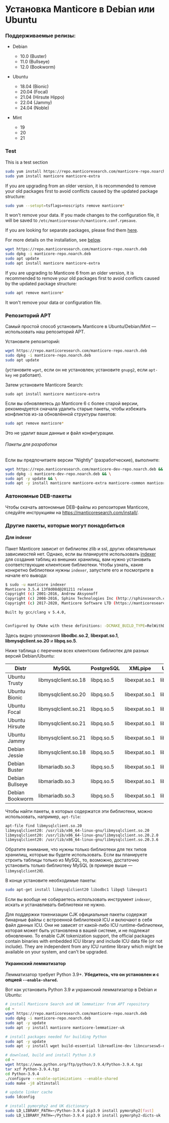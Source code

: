 # Установка Manticore в Debian или Ubuntu

### Поддерживаемые релизы:

* Debian
  * 10.0 (Buster)
  * 11.0 (Bullseye)
  * 12.0 (Bookworm)

* Ubuntu
  * 18.04 (Bionic)
  * 20.04 (Focal)
  * 21.04 (Hirsute Hippo)
  * 22.04 (Jammy)
  * 24.04 (Noble)

* Mint
  * 19
  * 20
  * 21

### Test 

This is a test section

<!-- example installation expanded -->

<!-- request RHEL, Centos, Alma, Amazon, Oracle -->

``` bash
sudo yum install https://repo.manticoresearch.com/manticore-repo.noarch.rpm
sudo yum install manticore manticore-extra
```

If you are upgrading from an older version, it is recommended to remove your old packages first to avoid conflicts caused by the updated package structure:
```bash
sudo yum --setopt=tsflags=noscripts remove manticore*
```
It won't remove your data. If you made changes to the configuration file, it will be saved to `/etc/manticoresearch/manticore.conf.rpmsave`.

If you are looking for separate packages, please find them [here](https://manticoresearch.com/install/#separate-packages).

For more details on the installation, see [below](../Installation/RHEL_and_Centos.md).

<!-- request Debian, Ubuntu, Mint -->

``` bash
wget https://repo.manticoresearch.com/manticore-repo.noarch.deb
sudo dpkg -i manticore-repo.noarch.deb
sudo apt update
sudo apt install manticore manticore-extra
```

If you are upgrading to Manticore 6 from an older version, it is recommended to remove your old packages first to avoid conflicts caused by the updated package structure:
```bash
sudo apt remove manticore*
```
It won't remove your data or configuration file.

<!-- end -->

### Репозиторий APT
Самый простой способ установить Manticore в Ubuntu/Debian/Mint — использовать наш репозиторий APT.

Установите репозиторий:
```bash
wget https://repo.manticoresearch.com/manticore-repo.noarch.deb
sudo dpkg -i manticore-repo.noarch.deb
sudo apt update
```
(установите `wget`, если он не установлен; установите `gnupg2`, если `apt-key` не работает).

Затем установите Manticore Search:
```
sudo apt install manticore manticore-extra
```

Если вы обновляетесь до Manticore 6 с более старой версии, рекомендуется сначала удалить старые пакеты, чтобы избежать конфликтов из-за обновлённой структуры пакетов:

```bash
sudo apt remove manticore*
```

Это не удалит ваши данные и файл конфигурации.

###### Пакеты для разработки
Если вы предпочитаете версии "Nightly" (разработческие), выполните:
```bash
wget https://repo.manticoresearch.com/manticore-dev-repo.noarch.deb && \
sudo dpkg -i manticore-dev-repo.noarch.deb && \
sudo apt -y update && \
sudo apt -y install manticore manticore-extra manticore-common manticore-server manticore-server-core manticore-tools manticore-executor manticore-buddy manticore-backup manticore-columnar-lib manticore-server-core-dbgsym manticore-tools-dbgsym manticore-columnar-lib-dbgsym manticore-icudata-65l manticore-galera manticore-galera-dbgsym manticore-language-packs manticore-load
```

### Автономные DEB-пакеты
Чтобы скачать автономные DEB-файлы из репозитория Manticore, следуйте инструкциям на https://manticoresearch.com/install/.

### Другие пакеты, которые могут понадобиться
#### Для indexer
Пакет Manticore зависит от библиотек zlib и ssl, других обязательных зависимостей нет. Однако, если вы планируете использовать [indexer](../Data_creation_and_modification/Adding_data_from_external_storages/Plain_tables_creation.md#Indexer-tool) для создания таблиц из внешних хранилищ, вам нужно установить соответствующие клиентские библиотеки. Чтобы узнать, какие конкретно библиотеки нужны `indexer`, запустите его и посмотрите в начале его вывода:

```bash
$ sudo -u manticore indexer
Manticore 3.5.4 13f8d08d@201211 release
Copyright (c) 2001-2016, Andrew Aksyonoff
Copyright (c) 2008-2016, Sphinx Technologies Inc (http://sphinxsearch.com)
Copyright (c) 2017-2020, Manticore Software LTD (https://manticoresearch.com)

Built by gcc/clang v 5.4.0,


Configured by CMake with these definitions: -DCMAKE_BUILD_TYPE=RelWithDebInfo -DDISTR_BUILD=xenial -DUSE_SSL=ON -DDL_UNIXODBC=1 -DUNIXODBC_LIB=libodbc.so.2 -DDL_EXPAT=1 -DEXPAT_LIB=libexpat.so.1 -DUSE_LIBICONV=1 -DDL_MYSQL=1 -DMYSQL_LIB=libmysqlclient.so.20 -DDL_PGSQL=1 -DPGSQL_LIB=libpq.so.5 -DLOCALDATADIR=/var/data -DFULL_SHARE_DIR=/usr/share/manticore -DUSE_ICU=1 -DUSE_BISON=ON -DUSE_FLEX=ON -DUSE_SYSLOG=1 -DWITH_EXPAT=1 -DWITH_ICONV=ON -DWITH_MYSQL=1 -DWITH_ODBC=ON -DWITH_POSTGRESQL=1 -DWITH_RE2=1 -DWITH_STEMMER=1 -DWITH_ZLIB=ON -DGALERA_SOVERSION=31 -DSYSCONFDIR=/etc/manticoresearch
```

Здесь видно упоминания **libodbc.so.2**, **libexpat.so.1**, **libmysqlclient.so.20** и **libpq.so.5**.

Ниже таблица с перечнем всех клиентских библиотек для разных версий Debian/Ubuntu:

| Distr | MySQL | PostgreSQL | XMLpipe | UnixODBC |
| - | - | - | - | - |
| Ubuntu Trusty | libmysqlclient.so.18 | libpq.so.5 | libexpat.so.1 | libodbc.so.1 |
| Ubuntu Bionic | libmysqlclient.so.20 | libpq.so.5 | libexpat.so.1 | libodbc.so.2 |
| Ubuntu Focal | libmysqlclient.so.21 | libpq.so.5 | libexpat.so.1 | libodbc.so.2 |
| Ubuntu Hirsute | libmysqlclient.so.21 | libpq.so.5 | libexpat.so.1 | libodbc.so.2 |
| Ubuntu Jammy | libmysqlclient.so.21 | libpq.so.5 | libexpat.so.1 | libodbc.so.2 |
| Debian Jessie | libmysqlclient.so.18 | libpq.so.5 | libexpat.so.1 | libodbc.so.2 |
| Debian Buster | libmariadb.so.3 | libpq.so.5 | libexpat.so.1 | libodbc.so.2 |
| Debian Bullseye | libmariadb.so.3 | libpq.so.5 | libexpat.so.1 | libodbc.so.2 |
| Debian Bookworm | libmariadb.so.3 | libpq.so.5 | libexpat.so.1 | libodbc.so.2 |

Чтобы найти пакеты, в которых содержатся эти библиотеки, можно использовать, например, `apt-file`:

```bash
apt-file find libmysqlclient.so.20
libmysqlclient20: /usr/lib/x86_64-linux-gnu/libmysqlclient.so.20
libmysqlclient20: /usr/lib/x86_64-linux-gnu/libmysqlclient.so.20.2.0
libmysqlclient20: /usr/lib/x86_64-linux-gnu/libmysqlclient.so.20.3.6
```

Обратите внимание, что нужны только библиотеки для тех типов хранилищ, которые вы будете использовать. Если вы планируете строить таблицы только из MySQL, то, возможно, достаточно установить только библиотеку MySQL (в примере выше — `libmysqlclient20`).

В конце установите необходимые пакеты:

```bash
sudo apt-get install libmysqlclient20 libodbc1 libpq5 libexpat1
```

Если вы вообще не собираетесь использовать инструмент `indexer`, искать и устанавливать библиотеки не нужно.

Для поддержки токенизации CJK официальные пакеты содержат бинарные файлы с встроенной библиотекой ICU и включают в себя файл данных ICU. Они не зависят от какой-либо ICU runtime-библиотеки, которая может быть установлена в вашей системе, и не подлежат обновлению.
To enable CJK tokenization support, the official packages contain binaries with embedded ICU library and include ICU data file (or not include). They are independent from any ICU runtime library which might be available on your system, and can't be upgraded.

#### Украинский лемматизатор
Лемматизатор требует Python 3.9+. **Убедитесь, что он установлен и с опцией `--enable-shared`.**

Вот как установить Python 3.9 и украинский лемматизатор в Debian и Ubuntu:

```bash
# install Manticore Search and UK lemmatizer from APT repository
cd ~
wget https://repo.manticoresearch.com/manticore-repo.noarch.deb
sudo dpkg -i manticore-repo.noarch.deb
sudo apt -y update
sudo apt -y install manticore manticore-lemmatizer-uk

# install packages needed for building Python
sudo apt -y update
sudo apt -y install wget build-essential libreadline-dev libncursesw5-dev libssl-dev libsqlite3-dev tk-dev libgdbm-dev libc6-dev libbz2-dev libffi-dev zlib1g-dev

# download, build and install Python 3.9
cd ~
wget https://www.python.org/ftp/python/3.9.4/Python-3.9.4.tgz
tar xzf Python-3.9.4.tgz
cd Python-3.9.4
./configure --enable-optimizations --enable-shared
sudo make -j8 altinstall

# update linker cache
sudo ldconfig

# install pymorphy2 and UK dictionary
sudo LD_LIBRARY_PATH=~/Python-3.9.4 pip3.9 install pymorphy2[fast]
sudo LD_LIBRARY_PATH=~/Python-3.9.4 pip3.9 install pymorphy2-dicts-uk
```
<!-- proofread -->

